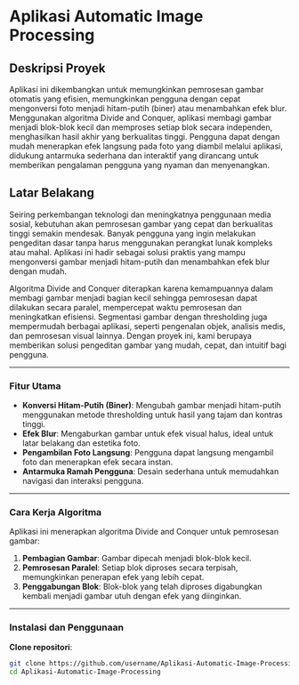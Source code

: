 # Aplikasi Automatic Image Processing

## Deskripsi Proyek
Aplikasi ini dikembangkan untuk memungkinkan pemrosesan gambar otomatis yang efisien, memungkinkan pengguna dengan cepat mengonversi foto menjadi hitam-putih (biner) atau menambahkan efek blur. Menggunakan algoritma Divide and Conquer, aplikasi membagi gambar menjadi blok-blok kecil dan memproses setiap blok secara independen, menghasilkan hasil akhir yang berkualitas tinggi. Pengguna dapat dengan mudah menerapkan efek langsung pada foto yang diambil melalui aplikasi, didukung antarmuka sederhana dan interaktif yang dirancang untuk memberikan pengalaman pengguna yang nyaman dan menyenangkan.

## Latar Belakang
Seiring perkembangan teknologi dan meningkatnya penggunaan media sosial, kebutuhan akan pemrosesan gambar yang cepat dan berkualitas tinggi semakin mendesak. Banyak pengguna yang ingin melakukan pengeditan dasar tanpa harus menggunakan perangkat lunak kompleks atau mahal. Aplikasi ini hadir sebagai solusi praktis yang mampu mengonversi gambar menjadi hitam-putih dan menambahkan efek blur dengan mudah.

Algoritma Divide and Conquer diterapkan karena kemampuannya dalam membagi gambar menjadi bagian kecil sehingga pemrosesan dapat dilakukan secara paralel, mempercepat waktu pemrosesan dan meningkatkan efisiensi. Segmentasi gambar dengan thresholding juga mempermudah berbagai aplikasi, seperti pengenalan objek, analisis medis, dan pemrosesan visual lainnya. Dengan proyek ini, kami berupaya memberikan solusi pengeditan gambar yang mudah, cepat, dan intuitif bagi pengguna.

---

### Fitur Utama
- **Konversi Hitam-Putih (Biner)**: Mengubah gambar menjadi hitam-putih menggunakan metode thresholding untuk hasil yang tajam dan kontras tinggi.
- **Efek Blur**: Mengaburkan gambar untuk efek visual halus, ideal untuk latar belakang dan estetika foto.
- **Pengambilan Foto Langsung**: Pengguna dapat langsung mengambil foto dan menerapkan efek secara instan.
- **Antarmuka Ramah Pengguna**: Desain sederhana untuk memudahkan navigasi dan interaksi pengguna.

---

### Cara Kerja Algoritma
Aplikasi ini menerapkan algoritma Divide and Conquer untuk pemrosesan gambar:
1. **Pembagian Gambar**: Gambar dipecah menjadi blok-blok kecil.
2. **Pemrosesan Paralel**: Setiap blok diproses secara terpisah, memungkinkan penerapan efek yang lebih cepat.
3. **Penggabungan Blok**: Blok-blok yang telah diproses digabungkan kembali menjadi gambar utuh dengan efek yang diinginkan.

---

### Instalasi dan Penggunaan
**Clone repositori**:
   ```bash
   git clone https://github.com/username/Aplikasi-Automatic-Image-Processing.git
   cd Aplikasi-Automatic-Image-Processing
